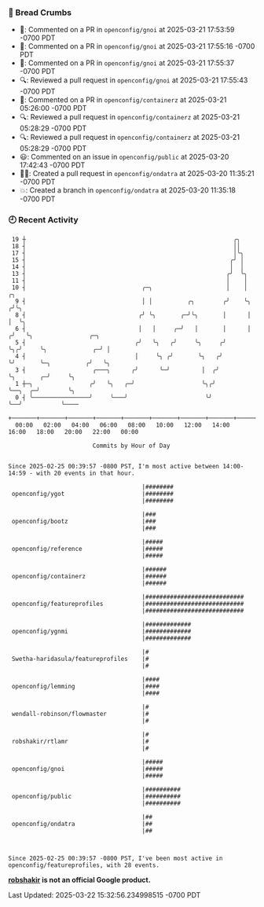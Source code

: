 ### 🍞 Bread Crumbs

 * 💬: Commented on a PR in  `openconfig/gnoi` at 2025-03-21 17:53:59 -0700 PDT
 * 💬: Commented on a PR in  `openconfig/gnoi` at 2025-03-21 17:55:16 -0700 PDT
 * 💬: Commented on a PR in  `openconfig/gnoi` at 2025-03-21 17:55:37 -0700 PDT
 * 🔍: Reviewed a pull request in  `openconfig/gnoi` at 2025-03-21 17:55:43 -0700 PDT
 * 💬: Commented on a PR in  `openconfig/containerz` at 2025-03-21 05:26:00 -0700 PDT
 * 🔍: Reviewed a pull request in  `openconfig/containerz` at 2025-03-21 05:28:29 -0700 PDT
 * 🔍: Reviewed a pull request in  `openconfig/containerz` at 2025-03-21 05:28:29 -0700 PDT
 * 😃: Commented on an issue in `openconfig/public` at 2025-03-20 17:42:43 -0700 PDT
 * ✍🏼: Created a pull request in `openconfig/ondatra` at 2025-03-20 11:35:21 -0700 PDT
 * 💥: Created a branch in `openconfig/ondatra` at 2025-03-20 11:35:18 -0700 PDT

### 🕘 Recent Activity
```
 19 ┼                                                           ╭╮
 18 ┤                                                           ││
 17 ┤                                                           │╰╮
 15 ┤                                                          ╭╯ │
 14 ┤                                                          │  │
 13 ┤                                                         ╭╯  ╰╮
 11 ┤                                                         │    │
 10 ┤                                 ╭─╮                     │    │     ╭╮
  9 ┤                                 │ │          ╭╮        ╭╯    ╰╮   ╭╯╰╮
  8 ┤                                ╭╯ ╰╮       ╭─╯╰╮       │      │   │  ╰╮
  6 ┤                                │   │     ╭─╯   │       │      │  ╭╯   ╰╮                ╭─╮
  5 ┤                               ╭╯   ╰╮   ╭╯     ╰╮     ╭╯      ╰╮╭╯     ╰╮             ╭─╯ │
  4 ┤                               │     ╰╮ ╭╯       ╰╮   ╭╯        ╰╯       ╰─╮          ╭╯   ╰╮
  3 ┤                   ╭───╮      ╭╯      ╰─╯         │  ╭╯                    ╰╮       ╭─╯     ╰╮
  1 ┼─╮                ╭╯   ╰╮   ╭─╯                   ╰╮╭╯                      ╰──╮  ╭─╯        ╰╮
  0 ┤ ╰────────────────╯     ╰───╯                      ╰╯                          ╰──╯           ╰────
    +───────+───────+───────+───────+───────+───────+───────+───────+───────+───────+───────+───────+────
  00:00   02:00   04:00   06:00   08:00   10:00   12:00   14:00   16:00   18:00   20:00   22:00   00:00   

						Commits by Hour of Day


Since 2025-02-25 00:39:57 -0800 PST, I'm most active between 14:00-14:59 - with 20 events in that hour.

```



```
                                      |########
 openconfig/ygot                      |########
                                      |########

                                      |###
 openconfig/bootz                     |###
                                      |###

                                      |#####
 openconfig/reference                 |#####
                                      |#####

                                      |######
 openconfig/containerz                |######
                                      |######

                                      |############################
 openconfig/featureprofiles           |############################
                                      |############################

                                      |#############
 openconfig/ygnmi                     |#############
                                      |#############

                                      |#
 Swetha-haridasula/featureprofiles    |#
                                      |#

                                      |####
 openconfig/lemming                   |####
                                      |####

                                      |#
 wendall-robinson/flowmaster          |#
                                      |#

                                      |#
 robshakir/rtlamr                     |#
                                      |#

                                      |#####
 openconfig/gnoi                      |#####
                                      |#####

                                      |##########
 openconfig/public                    |##########
                                      |##########

                                      |##
 openconfig/ondatra                   |##
                                      |##



Since 2025-02-25 00:39:57 -0800 PST, I've been most active in openconfig/featureprofiles, with 28 events.

```
**[robshakir](mailto:robjs@google.com) is not an official Google product.**  


Last Updated: 2025-03-22 15:32:56.234998515 -0700 PDT
